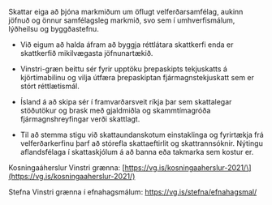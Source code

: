 Skattar eiga að þjóna markmiðum um öflugt velferðarsamfélag, aukinn jöfnuð og önnur samfélagsleg markmið, svo sem í umhverfismálum, lýðheilsu og byggðastefnu.

-   Við eigum að halda áfram að byggja réttlátara skattkerfi enda er skattkerfið mikilvægasta jöfnunartækið.

-   Vinstri-græn beittu sér fyrir upptöku þrepaskipts tekjuskatts á kjörtímabilinu og vilja útfæra þrepaskiptan fjármagnstekjuskatt sem er stórt réttlætismál.

-   Ísland á að skipa sér í framvarðarsveit ríkja þar sem skattalegar stöðutökur og brask með gjaldmiðla og skammtímagróða fjármagnshreyfingar verði skattlagt.

-   Til að stemma stigu við skattaundanskotum einstaklinga og fyrirtækja frá velferðarkerfinu þarf að stórefla skattaeftirlit og skattrannsóknir. Nýtingu aflandsfélaga í skattaskjólum á að banna eða takmarka sem kostur er.

Kosningaáherslur Vinstri grænna: [https://vg.is/kosningaaherslur-2021/\](https://vg.is/kosningaaherslur-2021/)

Stefna Vinstri grænna í efnahagsmálum: <https://vg.is/stefna/efnahagsmal/>
